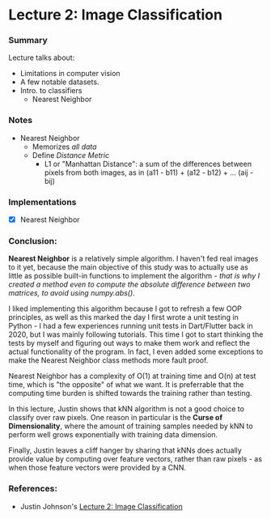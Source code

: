 # Lecture 2: Image Classification

### Summary

Lecture talks about:

- Limitations in computer vision
- A few notable datasets.
- Intro. to classifiers
  - Nearest Neighbor

### Notes

- Nearest Neighbor
  - Memorizes _all data_
  - Define _Distance Metric_
    - L1 or "Manhattan Distance": a sum of the differences between pixels from both images, as in (a11 - b11) + (a12 - b12) + ... (aij - bij)

### Implementations

- [x] Nearest Neighbor

### Conclusion:

**Nearest Neighbor** is a relatively simple algorithm. I haven't fed real images to it yet, because the main objective of this study was to actually use as little as possible built-in functions to implement the algorithm - _that is why I created a method even to compute the absolute difference between two matrices, to avoid using numpy.abs()_.

I liked implementing this algorithm because I got to refresh a few OOP principles, as well as this marked the day I first wrote a unit testing in Python - I had a few experiences running unit tests in Dart/Flutter back in 2020, but I was mainly following tutorials. This time I got to start thinking the tests by myself and figuring out ways to make them work and reflect the actual functionality of the program. In fact, I even added some exceptions to make the Nearest Neighbor class methods more fault proof.

Nearest Neighbor has a complexity of O(1) at training time and O(n) at test time, which is "the opposite" of what we want. It is preferrable that the computing time burden is shifted towards the training rather than testing.

In this lecture, Justin shows that kNN algorithm is not a good choice to classify over raw pixels. One reason in particular is the **Curse of Dimensionality**, where the amount of training samples needed by kNN to perform well grows exponentially with training data dimension.

Finally, Justin leaves a cliff hanger by sharing that kNNs does actually provide value by computing over feature vectors, rather than raw pixels - as when those feature vectors were provided by a CNN.

### References:

- Justin Johnson's [Lecture 2: Image Classification](https://www.youtube.com/watch?v=0nqvO3AM2Vw&list=PL5-TkQAfAZFbzxjBHtzdVCWE0Zbhomg7r&index=2)
